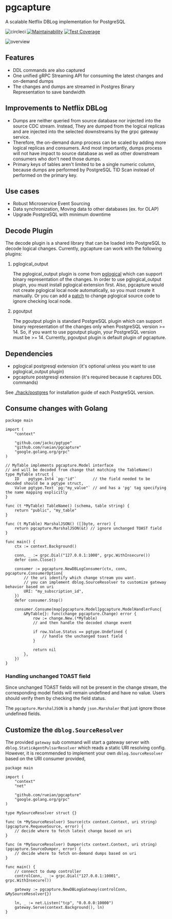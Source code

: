 # pgcapture

A scalable Netflix DBLog implementation for PostgreSQL

![circleci](https://circleci.com/gh/rueian/pgcapture.svg?style=shield)
[![Maintainability](https://api.codeclimate.com/v1/badges/efd0f50a92233b34ae5e/maintainability)](https://codeclimate.com/github/rueian/pgcapture/maintainability)
[![Test Coverage](https://api.codeclimate.com/v1/badges/efd0f50a92233b34ae5e/test_coverage)](https://codeclimate.com/github/rueian/pgcapture/test_coverage)

![overview](./hack/images/overview.png)

## Features
* DDL commands are also captured
* One unified gRPC Streaming API for consuming the latest changes and on-demand dumps
* The changes and dumps are streamed in Postgres Binary Representation to save bandwidth

## Improvements to Netflix DBLog
* Dumps are neither queried from source database nor injected into the source CDC stream.
  Instead, They are dumped from the logical replicas and are injected into the selected downstreams by the grpc gateway service.
* Therefore, the on-demand dump process can be scaled by adding more logical replicas and consumers.
  And most importantly, dumps process will not have impact to source database as well as other downstream consumers who don't need those dumps.   
* Primary keys of tables aren't limited to be a single numeric column, because dumps are performed by PostgreSQL TID Scan instead of performed on the primary key.
  
## Use cases
* Robust Microservice Event Sourcing
* Data synchronization, Moving data to other databases (ex. for OLAP)
* Upgrade PostgreSQL with minimum downtime

## Decode Plugin
The decode plugin is a shared library that can be loaded into PostgreSQL to decode logical changes.
Currently, pgcapture can work with the following plugins:
1. pglogical_output 

     The pglogical_output plugin is come from [pglogical](https://github.com/2ndQuadrant/pglogical) which can support binary representation of the changes. In order to use pglogical_output plugin, you must install pglogical extension first. Also, pgcapture would not create pglogical local node automatically, so you must create it manually. Or you can add a [patch](hack/postgres/14/pglogical/pglogical.patch) to change pglogical source code to ignore checking local node.

2. pgoutput

     The pgoutput plugin is standard PostgreSQL plugin which can support binary representation of the changes only when PostgreSQL version >= 14. So, if you want to use pgoutput plugin, your PostgreSQL version must be >= 14. Currently, pgoutput plugin is default plugin of pgcapture.

## Dependencies
* pglogical postgresql extension (it's optional unless you want to use pglogical_output plugin)
* pgcapture postgresql extension (it's required because it captures DDL commands)

See [./hack/postgres](./hack/postgres) for installation guide of each PostgreSQL version.

## Consume changes with Golang

```golang
package main

import (
    "context"

    "github.com/jackc/pgtype"
    "github.com/rueian/pgcapture"
    "google.golang.org/grpc"
)

// MyTable implements pgcapture.Model interface
// and will be decoded from change that matching the TableName()
type MyTable struct {
    ID    pgtype.Int4 `pg:"id"`       // the field needed to be decoded should be a pgtype struct, 
    Value pgtype.Text `pg:"my_value"` // and has a 'pg' tag specifying the name mapping explicitly
}

func (t *MyTable) TableName() (schema, table string) {
    return "public", "my_table"
}

func (t MyTable) MarshalJSON() ([]byte, error) {
    return pgcapture.MarshalJSON(&t) // ignore unchanged TOAST field
}

func main() {
    ctx := context.Background()

    conn, _ := grpc.Dial("127.0.0.1:1000", grpc.WithInsecure())
    defer conn.Close()

    consumer := pgcapture.NewDBLogConsumer(ctx, conn, pgcapture.ConsumerOption{
        // the uri identify which change stream you want.
        // you can implement dblog.SourceResolver to customize gateway behavior based on uri
        URI: "my_subscription_id", 
    })
    defer consumer.Stop()

    consumer.Consume(map[pgcapture.Model]pgcapture.ModelHandlerFunc{
        &MyTable{}: func(change pgcapture.Change) error {
            row := change.New.(*MyTable) 
            // and then handle the decoded change event

            if row.Value.Status == pgtype.Undefined {
                // handle the unchanged toast field
            }

            return nil
        },
    })
}
```

### Handling unchanged TOAST field

Since unchanged TOAST fields will not be present in the change stream, the corresponding model fields will remain undefined and have no value.
Users should verify them by checking the field status.

The `pgcapture.MarshalJSON` is a handy `json.Marshaler` that just ignore those undefined fields.

## Customize the `dblog.SourceResolver`

The provided `gateway` sub command will start a gateway server with `dblog.StaticAgentPulsarResolver` which reads a static URI resolving config.
However, it is recommended to implement your own `dblog.SourceResolver` based on the URI consumer provided, 

```golang
package main

import (
    "context"
    "net"
	
    "github.com/rueian/pgcapture"
    "google.golang.org/grpc"
)

type MySourceResolver struct {}

func (m *MySourceResolver) Source(ctx context.Context, uri string) (pgcapture.RequeueSource, error) {
    // decide where to fetch latest change based on uri
}

func (m *MySourceResolver) Dumper(ctx context.Context, uri string) (pgcapture.SourceDumper, error) {
    // decide where to fetch on-demand dumps based on uri
}

func main() {
    // connect to dump controller
    controlConn, _ := grpc.Dial("127.0.0.1:10001", grpc.WithInsecure())

    gateway := pgcapture.NewDBLogGateway(controlConn, &MySourceResolver{})

    ln, _ := net.Listen("tcp", "0.0.0.0:10000")
    gateway.Serve(context.Background(), ln)
}

```
